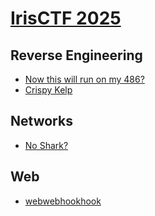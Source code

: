 # [IrisCTF 2025](https://ctftime.org/event/2503)

## Reverse Engineering

* [Now this will run on my 486?](now-this-will-run-on-my-486/README.md)
* [Crispy Kelp](crispy-kelp/README.md)

## Networks

* [No Shark?](no-shark/README.md)

## Web

* [webwebhookhook](https://zimzi.substack.com/p/irisctf-2025-webwebhookhook)
